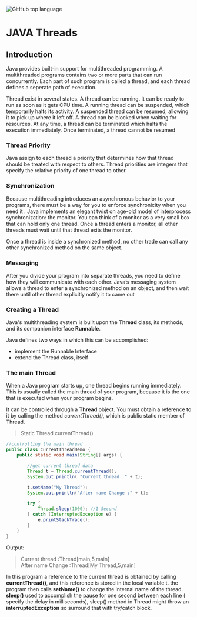 ![GitHub top language](https://img.shields.io/github/languages/top/balajidontul/Threads?color=yellow)
# JAVA Threads
## Introduction 
Java provides built-in support for multithreaded programming. A multithreaded programs contains two or more parts that can run concurrently. Each part of such program is called a thread, and each thread defines a seperate path of execution.

Thread exist in several states. A thread can be running. It can be ready to run as soon as it gets CPU time. A running thread can be suspended, which temporarily halts its activity. A suspended thread can be resumed, allowing it to pick up where it left off. A thread can be blocked when waiting for resources. At any time, a thread can be terminated which halts the execution immediately. Once terminated, a thread cannot be resumed 

### Thread Priority 
Java assign to each thread a priority that determines how that thread should be treated with respect to others. Thread priorities are integers that specify the relative priority of one thread to other.

### Synchronization
Because multithreading introduces an asynchronous behavior to your programs, there must be a way for you to enforce synchronicity when you need it . Java implements an elegant twist on age-old model of interprocess synchronization: the monitor. You can think of a monitor as a very small box that can hold only one thread. Once a thread enters a monitor, all other threads must wait until that thread exits the monitor.

Once a thread is inside a synchronized method, no other trade can call any other synchronized method on the same object.

### Messaging 
After you divide your program into separate threads, you need to define how they will communicate with each other. Java’s messaging system allows a thread to enter a synchronized method  on an object, and then wait there until other thread explicitly notify it to came out

### Creating a Thread
Java's multithreading system is built upon the **Thread** class, its methods, and its companion interface **Runnable**.

Java defines two ways in which this can be accomplished:
- implement the Runnable Interface
- extend the Thread class, itself

### The main Thread
When a Java program starts up, one thread begins running immediately. This is usually called the main thread of your program, because it is the one that is executed when your program begins.

It can be controlled through a **Thread** object. You must obtain a reference to it by calling the method *currentThread()*, which is public static member of Thread.

> Static Thread currentThread()

```java
//controlling the main thread
public class CurrentThreadDemo {
    public static void main(String[] args) {

        //get current thread data
        Thread t = Thread.currentThread();
        System.out.println( "Current thread :" + t);

        t.setName("My Thread");
        System.out.println("After name Change :" + t);

        try {
            Thread.sleep(1000); //1 Second
        } catch (InterruptedException e) {
            e.printStackTrace();
        }
    }
}
```
Output:
> Current thread :Thread[main,5,main] <br> After name Change :Thread[My Thread,5,main]


In this program a reference to the current thread is obtained by calling **currentThread()**, and this reference is stored in the local variable t. the program then calls **setName()** to change the internal name of the thread. **sleep()** used to accomplish the pause for one second between each line ( specify the delay in milliseconds), sleep() method in Thread might throw an **interruptedException** so surround that with try/catch block.


